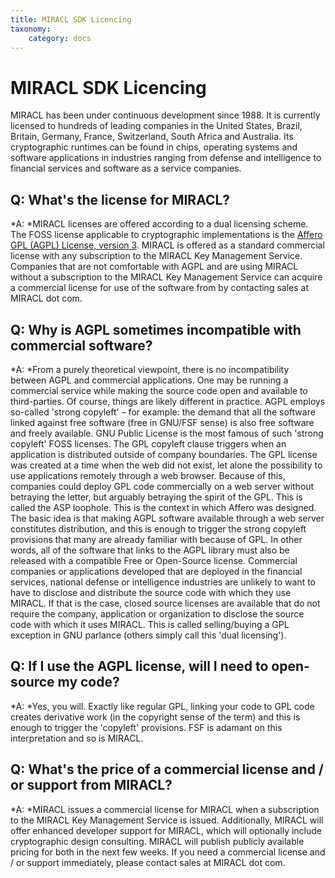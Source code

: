 ```yaml
---
title: MIRACL SDK Licencing
taxonomy:
    category: docs
---
```


MIRACL SDK Licencing
====================

MIRACL has been under continuous development since 1988. It is currently licensed to hundreds of leading companies in the United States, Brazil, Britain, Germany, France, Switzerland, South Africa and Australia. Its cryptographic runtimes can be found in chips, operating systems and software applications in industries ranging from defense and intelligence to financial services and software as a service companies.

Q: What's the license for MIRACL?
---------------------------------

\*A: \*MIRACL licenses are offered according to a dual licensing scheme. The FOSS license applicable to cryptographic implementations is the <a href="http://www.opensource.org/licenses/AGPL-3.0" class="external-link">Affero GPL (AGPL) License, version 3</a>. MIRACL is offered as a standard commercial license with any subscription to the MIRACL Key Management Service. Companies that are not comfortable with AGPL and are using MIRACL without a subscription to the MIRACL Key Management Service can acquire a commercial license for use of the software from by contacting <script type="text/javascript">
<!--
h='&#x4d;&#x49;&#82;&#x41;&#x43;&#76;&#46;&#x63;&#x6f;&#x6d;';a='&#64;';n='&#x73;&#x61;&#108;&#x65;&#x73;';e=n+a+h;
document.write('<a h'+'ref'+'="ma'+'ilto'+':'+e+'" clas'+'s="em' + 'ail">'+e+'<\/'+'a'+'>');
// -->
</script><noscript>&#x73;&#x61;&#108;&#x65;&#x73;&#32;&#x61;&#116;&#32;&#x4d;&#x49;&#82;&#x41;&#x43;&#76;&#32;&#100;&#x6f;&#116;&#32;&#x63;&#x6f;&#x6d;</noscript>.

Q: Why is AGPL sometimes incompatible with commercial software?
---------------------------------------------------------------

\*A: \*From a purely theoretical viewpoint, there is no incompatibility between AGPL and commercial applications. One may be running a commercial service while making the source code open and available to third-parties. Of course, things are likely different in practice. AGPL employs so-called 'strong copyleft' – for example: the demand that all the software linked against free software (free in GNU/FSF sense) is also free software and freely available. GNU Public License is the most famous of such 'strong copyleft' FOSS licenses. The GPL copyleft clause triggers when an application is distributed outside of company boundaries. The GPL license was created at a time when the web did not exist, let alone the possibility to use applications remotely through a web browser. Because of this, companies could deploy GPL code commercially on a web server without betraying the letter, but arguably betraying the spirit of the GPL. This is called the ASP loophole. This is the context in which Affero was designed. The basic idea is that making AGPL software available through a web server constitutes distribution, and this is enough to trigger the strong copyleft provisions that many are already familiar with because of GPL. In other words, all of the software that links to the AGPL library must also be released with a compatible Free or Open-Source license. Commercial companies or applications developed that are deployed in the financial services, national defense or intelligence industries are unlikely to want to have to disclose and distribute the source code with which they use MIRACL. If that is the case, closed source licenses are available that do not require the company, application or organization to disclose the source code with which it uses MIRACL. This is called selling/buying a GPL exception in GNU parlance (others simply call this 'dual licensing').

Q: If I use the AGPL license, will I need to open-source my code?
-----------------------------------------------------------------

\*A: \*Yes, you will. Exactly like regular GPL, linking your code to GPL code creates derivative work (in the copyright sense of the term) and this is enough to trigger the 'copyleft' provisions. FSF is adamant on this interpretation and so is MIRACL.

Q: What's the price of a commercial license and / or support from MIRACL?
-------------------------------------------------------------------------

\*A: \*MIRACL issues a commercial license for MIRACL when a subscription to the MIRACL Key Management Service is issued. Additionally, MIRACL will offer enhanced developer support for MIRACL, which will optionally include cryptographic design consulting. MIRACL will publish publicly available pricing for both in the next few weeks. If you need a commercial license and / or support immediately, please contact <script type="text/javascript">
<!--
h='&#x4d;&#x49;&#82;&#x41;&#x43;&#76;&#46;&#x63;&#x6f;&#x6d;';a='&#64;';n='&#x73;&#x61;&#108;&#x65;&#x73;';e=n+a+h;
document.write('<a h'+'ref'+'="ma'+'ilto'+':'+e+'" clas'+'s="em' + 'ail">'+e+'<\/'+'a'+'>');
// -->
</script><noscript>&#x73;&#x61;&#108;&#x65;&#x73;&#32;&#x61;&#116;&#32;&#x4d;&#x49;&#82;&#x41;&#x43;&#76;&#32;&#100;&#x6f;&#116;&#32;&#x63;&#x6f;&#x6d;</noscript>.
